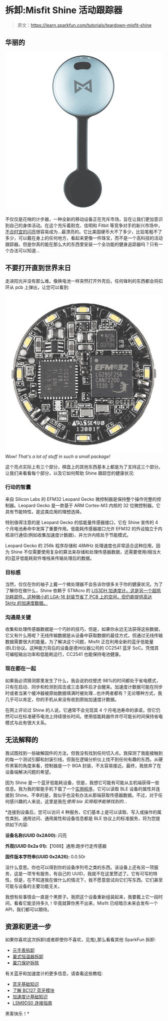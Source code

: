 # 拆卸:Misfit Shine 活动跟踪器

> 原文：<https://learn.sparkfun.com/tutorials/teardown-misfit-shine>

## 华丽的

[![ShineWithClip](img/ba21310da5e841e0c34e4006f0e5a3b5.png)](https://cdn.sparkfun.com/assets/learn_tutorials/2/1/3/Misfit_Teardown-01.jpg)

不仅仅是花哨的计步器，一种全新的移动设备正在充斥市场，旨在让我们更加意识到自己的身体活动。在这个充斥着耐克、佳明和 Fitbit 等竞争对手的新兴市场中，[不合时宜的闪亮](http://www.misfitwearables.com/)很容易成为...最漂亮的。它比美国硬币大不了多少，比铅笔粗不了多少，可以戴在身上的任何地方，看起来更像一件珠宝，而不是一个高科技的活动跟踪器。但是你真的能在那么大的东西里安装一个全功能的健身追踪器吗？只有一个办法可以知道...

## 不要打开直到世界末日

走进阳光并没有那么难。像换电池一样突然打开外壳后，任何锋利的东西都会将扣环从 pcb 上弹出，让您可以看到:

[![Shine](img/c65f01e1a6ab6e360ec71b9545178c57.png)](https://cdn.sparkfun.com/assets/learn_tutorials/2/1/3/Misfit_Teardown-02.jpg)*Wow! That's a lot of stuff in such a small package!*

这个亮点实际上有三个部分，棋盘上的其他东西基本上都是为了支持这三个部分。让我们来看看每个部分，以及它如何帮助 Shine 跟踪您的健康状况:

### 行动的智囊

来自 Silicon Labs 的 EFM32 Leopard Gecko 微控制器是保持整个操作完整的控制器。Leopard Gecko 是一款基于 ARM Cortex-M3 内核的 32 位微控制器。它具有节能特性，是这类应用的理想选择。

特别值得注意的是 Leopard Gecko 的低能量传感器接口，它在 Shine 宣传的 4 个月电池寿命中发挥了重要作用。低能耗传感器接口允许 EFM32 的外设独立于内核进行通信(例如收集加速度计数据)，并允许内核处于节能模式。

Leopard Gecko 的 256k 程序存储和 48MHz 处理速度也非常适合这种应用，因为 Shine 不仅需要使用复杂的算法来存储和处理传感器数据，还需要使用(相当大的)蓝牙低能耗软件堆栈来传输处理后的数据。

### 目标感

当然，仅仅在你的袖子上戴一个微处理器不会告诉你很多关于你的健康状况。为了了解你在做什么，Shine 依赖于 STMicro 的 [LIS3DH 加速度计，这是另一个超低功耗部件。这种微小的 LGA-16 封装节省了 PCB 上的空间，但仍能提供高达 5kHz 的加速度数据。](https://cdn.sparkfun.com/assets/learn_tutorials/2/1/3/CD00274221.pdf)

### 沟通是关键

收集和处理传感器数据是一个巧妙的技巧，但是，如果你永远无法获得这些数据，它又有什么用呢？无线传输数据是从设备中获取数据的最佳方式，但通过无线传输数据需要很大的能量。为了解决这个问题，Misfit 正在利用全新的蓝牙低能量(BLE)协议。这种能力背后的设备是德州仪器公司的 CC2541 蓝牙 SoC。凭借其可编程输出功率和低能耗运行，CC2541 也能保持电池健康。

### 现在都在一起

如果我必须猜测那里发生了什么，我会说豹纹壁虎 98%的时间都处于省电模式，只有在启动、同步和检测到双击或三击事件后才会醒来。加速度计数据可能在同步时或者当某个缓冲器被原始数据填满时被处理...也许两者都有？无论哪种方式，我几乎可以肯定，你的手机从来没有收到原始加速度计数据。

在网上评论过 Shine 的人说，它通常不会兑现其 4 个月电池寿命的承诺，但它仍然可以在标准硬币电池上持续很长时间。使用低能耗器件并尽可能长时间保持省电模式与此有很大关系。

## 无法解释的

我试图找到一些破解固件的方法，但我没有找到任何切入点。我探测了我能接触到的每一个测试引脚和封装引线，但我在逻辑分析仪上找不到任何有趣的东西。从硬件黑客的角度来看，控制器是一个 BGA 封装，不太容易接近。最终，我放弃了在设备端解决问题的希望。

因为 Shine 是一个蓝牙低能耗设备，但是，我想它可能有可能从主机端获得一些信息。我为我的智能手机下载了一个[实用程序](https://play.google.com/store/apps/details?id=no.nordicsemi.android.mcp)，它可以读取 BLE 设备的属性并连接到 Shine。不幸的是，我似乎也没有办法从那端获取传感器数据。不过，对于任何感兴趣的人来说，这里是我在*使用 ble 实用程序能够找到的...*

 *连接到设备后，您可以访问 4 种服务，它们基本上是可以读取、写入或操作的属性类别。通用访问、通用属性和设备信息都是 BLE 协议上的标准服务，将为您提供如下内容:

**设备名称(UUID 0x2A00):** 闪亮

**外观(UUID 0x2a 01):**【1088】通用:跑步行走传感器

**固件版本字符串(UUID 0x2A26):** 0.0.50r

没什么意思。你也可以得到你的设备序列号之类的东西。该设备上还有另一项服务，这是一项专有服务，有自己的 UUID，我就不在这里赘述了。它有可写的特性，但是，在不知道我在做什么的情况下，我不愿意尝试向它们写东西。它们甚至可能与设备的主要功能无关。

我想有些事情会一直是个黑匣子。我把这个设备重新组装起来，我要戴上它一段时间，看看它能坚持多久！毕竟就算你黑不出来，Misfit 已经暗示未来会发布一个 API，我们都可以期待。

## 资源和更进一步

如果你喜欢这次拆卸(或者即使你不喜欢，见鬼),那么看看其他 SparkFun 拆卸:

*   [元手表拆卸](https://learn.sparkfun.com/tutorials/metawatch-teardown-and-arduino-hookup)
*   [巢式恒温器拆卸](https://learn.sparkfun.com/tutorials/nest-thermostat-teardown-)
*   [巢穴保护拆除](https://learn.sparkfun.com/tutorials/nest-thermostat-teardown-)

有关蓝牙和加速度计的更多信息，请查看这些教程:

*   [蓝牙基础知识](https://learn.sparkfun.com/tutorials/bluetooth-basics)
*   [了解 BC127 蓝牙模块](https://learn.sparkfun.com/tutorials/understanding-the-bc127-bluetooth-module)
*   [加速度计基础知识](https://learn.sparkfun.com/tutorials/accelerometer-basics)
*   [LSM9DS0 连接指南](https://learn.sparkfun.com/tutorials/lsm9ds0-hookup-guide)

黑客快乐！*